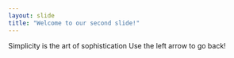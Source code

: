 ```yaml
---
layout: slide
title: "Welcome to our second slide!"
---
```

Simplicity is the art of sophistication
Use the left arrow to go back!
